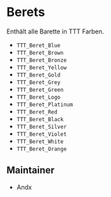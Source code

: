 # Berets

Enthält alle Barette in TTT Farben.

- `TTT_Beret_Blue`
- `TTT_Beret_Brown`
- `TTT_Beret_Bronze`
- `TTT_Beret_Yellow`
- `TTT_Beret_Gold`
- `TTT_Beret_Grey`
- `TTT_Beret_Green`
- `TTT_Beret_Logo`
- `TTT_Beret_Platinum`
- `TTT_Beret_Red`
- `TTT_Beret_Black`
- `TTT_Beret_Silver`
- `TTT_Beret_Violet`
- `TTT_Beret_White`
- `TTT_Beret_Orange`

## Maintainer

- Andx
